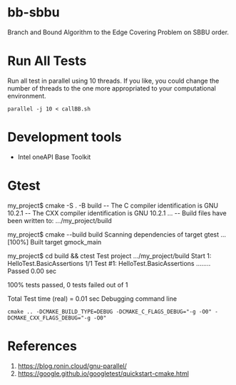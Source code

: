 # bb-sbbu
Branch and Bound Algorithm to the Edge Covering Problem on SBBU order.

# Run All Tests

Run all test in parallel using 10 threads. If you like, you could change the number of threads to the one more appropriated to your computational environment.
```
parallel -j 10 < callBB.sh
```

# Development tools

- Intel oneAPI Base Toolkit

# Gtest

my_project$ cmake -S . -B build
-- The C compiler identification is GNU 10.2.1
-- The CXX compiler identification is GNU 10.2.1
...
-- Build files have been written to: .../my_project/build

my_project$ cmake --build build
Scanning dependencies of target gtest
...
[100%] Built target gmock_main

my_project$ cd build && ctest
Test project .../my_project/build
    Start 1: HelloTest.BasicAssertions
1/1 Test #1: HelloTest.BasicAssertions ........   Passed    0.00 sec

100% tests passed, 0 tests failed out of 1

Total Test time (real) =   0.01 sec
Debugging command line
```
cmake .. -DCMAKE_BUILD_TYPE=DEBUG -DCMAKE_C_FLAGS_DEBUG="-g -O0" -DCMAKE_CXX_FLAGS_DEBUG="-g -O0"
```

# References
1. https://blog.ronin.cloud/gnu-parallel/
2. https://google.github.io/googletest/quickstart-cmake.html